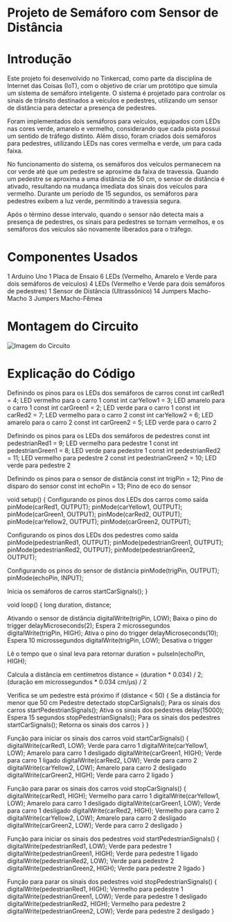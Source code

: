 # Projeto de Semáforo com Sensor de Distância

# Introdução

Este projeto foi desenvolvido no Tinkercad, como parte da disciplina de Internet
das Coisas (IoT), com o objetivo de criar um protótipo que simula um sistema de 
semáforo inteligente. O sistema é projetado para controlar os sinais de trânsito
destinados a veículos e pedestres, utilizando um sensor de distância para detectar
a presença de pedestres.

Foram implementados dois semáforos para veículos, equipados com LEDs nas cores
verde, amarelo e vermelho, considerando que cada pista possui um sentido de tráfego
distinto. Além disso, foram criados dois semáforos para pedestres, utilizando LEDs 
nas cores vermelha e verde, um para cada faixa.

No funcionamento do sistema, os semáforos dos veículos permanecem na cor verde até que
um pedestre se aproxime da faixa de travessia. Quando um pedestre se aproxima a uma 
distância de 50 cm, o sensor de distância é ativado, resultando na mudança imediata 
dos sinais dos veículos para vermelho. Durante um período de 15 segundos, os semáforos
para pedestres exibem a luz verde, permitindo a travessia segura.

Após o término desse intervalo, quando o sensor não detecta mais a presença de pedestres,
os sinais para pedestres se tornam vermelhos, e os semáforos dos veículos são novamente 
liberados para o tráfego.

# Componentes Usados


1 Arduino Uno
1 Placa de Ensaio
6 LEDs (Vermelho, Amarelo e Verde para dois semáforos de veículos)
4 LEDs (Vermelho e Verde para dois semáforos de pedestres)
1 Sensor de Distância (Ultrassônico)
14 Jumpers Macho-Macho
3 Jumpers Macho-Fêmea


# Montagem do Circuito

![Imagem do Circuito](semafaro1.png)

# Explicação do Código


 Definindo os pinos para os LEDs dos semáforos de carros
const int carRed1 = 4;     LED vermelho para o carro 1
const int carYellow1 = 3;  LED amarelo para o carro 1
const int carGreen1 = 2;   LED verde para o carro 1
const int carRed2 = 7;     LED vermelho para o carro 2
const int carYellow2 = 6;  LED amarelo para o carro 2
const int carGreen2 = 5;   LED verde para o carro 2

 Definindo os pinos para os LEDs dos semáforos de pedestres
const int pedestrianRed1 = 9;      LED vermelho para pedestre 1
const int pedestrianGreen1 = 8;    LED verde para pedestre 1
const int pedestrianRed2 = 11;     LED vermelho para pedestre 2
const int pedestrianGreen2 = 10;    LED verde para pedestre 2

 Definindo os pinos para o sensor de distância
const int trigPin = 12;  Pino de disparo do sensor
const int echoPin = 13;  Pino de eco do sensor

void setup() {
    Configurando os pinos dos LEDs dos carros como saída
  pinMode(carRed1, OUTPUT);
  pinMode(carYellow1, OUTPUT);
  pinMode(carGreen1, OUTPUT);
  pinMode(carRed2, OUTPUT);
  pinMode(carYellow2, OUTPUT);
  pinMode(carGreen2, OUTPUT);

 Configurando os pinos dos LEDs dos pedestres como saída
  pinMode(pedestrianRed1, OUTPUT);
  pinMode(pedestrianGreen1, OUTPUT);
  pinMode(pedestrianRed2, OUTPUT);
  pinMode(pedestrianGreen2, OUTPUT);

   Configurando os pinos do sensor de distância
  pinMode(trigPin, OUTPUT);
  pinMode(echoPin, INPUT);
  
 Inicia os semáforos de carros
  startCarSignals();
}

void loop() {
  long duration, distance;
  
   Ativando o sensor de distância
  digitalWrite(trigPin, LOW);  Baixa o pino do trigger
  delayMicroseconds(2);         Espera 2 microssegundos
  digitalWrite(trigPin, HIGH);  Ativa o pino do trigger
  delayMicroseconds(10);        Espera 10 microssegundos
  digitalWrite(trigPin, LOW);   Desativa o trigger
  
   Lê o tempo que o sinal leva para retornar
  duration = pulseIn(echoPin, HIGH);
  
   Calcula a distância em centímetros
  distance = (duration * 0.034) / 2;  (duração em microssegundos * 0.034 cm/µs) / 2

   Verifica se um pedestre está próximo
  if (distance < 50) {  Se a distância for menor que 50 cm
     Pedestre detectado
    stopCarSignals();          Para os sinais dos carros
    startPedestrianSignals();  Ativa os sinais dos pedestres
    delay(15000);              Espera 15 segundos
    stopPedestrianSignals();   Para os sinais dos pedestres
    startCarSignals();         Retorna os sinais dos carros
  }
}

 Função para iniciar os sinais dos carros
void startCarSignals() {
  digitalWrite(carRed1, LOW);    Verde para carro 1
  digitalWrite(carYellow1, LOW);  Amarelo para carro 1 desligado
  digitalWrite(carGreen1, HIGH);  Verde para carro 1 ligado
  digitalWrite(carRed2, LOW);     Verde para carro 2
  digitalWrite(carYellow2, LOW);  Amarelo para carro 2 desligado
  digitalWrite(carGreen2, HIGH);  Verde para carro 2 ligado
}

 Função para parar os sinais dos carros
void stopCarSignals() {
  digitalWrite(carRed1, HIGH);    Vermelho para carro 1
  digitalWrite(carYellow1, LOW);   Amarelo para carro 1 desligado
  digitalWrite(carGreen1, LOW);    Verde para carro 1 desligado
  digitalWrite(carRed2, HIGH);     Vermelho para carro 2
  digitalWrite(carYellow2, LOW);    Amarelo para carro 2 desligado
  digitalWrite(carGreen2, LOW);     Verde para carro 2 desligado
}

 Função para iniciar os sinais dos pedestres
void startPedestrianSignals() {
  digitalWrite(pedestrianRed1, LOW);   Verde para pedestre 1
  digitalWrite(pedestrianGreen1, HIGH);  Verde para pedestre 1 ligado
  digitalWrite(pedestrianRed2, LOW);     Verde para pedestre 2
  digitalWrite(pedestrianGreen2, HIGH);  Verde para pedestre 2 ligado
}

 Função para parar os sinais dos pedestres
void stopPedestrianSignals() {
  digitalWrite(pedestrianRed1, HIGH);   Vermelho para pedestre 1
  digitalWrite(pedestrianGreen1, LOW);  Verde para pedestre 1 desligado
  digitalWrite(pedestrianRed2, HIGH);    Vermelho para pedestre 2
  digitalWrite(pedestrianGreen2, LOW);   Verde para pedestre 2 desligado
}
